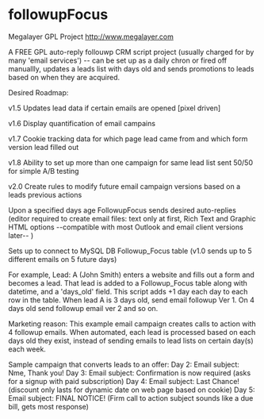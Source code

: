 # followupFocus
Megalayer GPL Project
http://www.megalayer.com

A FREE GPL auto-reply follouwp CRM script project (usually charged for by many 'email services') -- can be set up as a daily chron or fired off manuallly, updates a leads list with days old and sends promotions to leads based on when they are acquired.  


Desired Roadmap: 

v1.5 Updates lead data if certain emails are opened [pixel driven]

v1.6 Display quantification of email campains 

v1.7 Cookie tracking data for which page lead came from and which form version lead filled out

v1.8 Ability to set up more than one campaign for same lead list sent 50/50 for simple A/B testing

v2.0 Create rules to modify future email campaign versions based on a leads previous actions



Upon a specified days age FollowupFocus sends desired auto-replies (editor required to create email files: text only at first, Rich Text and Graphic HTML options --compatible with most Outlook and email client versions later-- ) 

Sets up to connect to MySQL DB Followup_Focus table (v1.0 sends up to 5 different emails on 5 future days) 

For example, Lead: A (John Smith) enters a website and fills out a form and becomes a lead.  That lead is added to a Followup_Focus table along with datetime, and a 'days_old' field.  This script adds +1 day each day to each row in the table.  When lead A is 3 days old, send email followup Ver 1.  On 4 days old send followup email ver 2 and so on.  

Marketing reason: This example email campaign creates calls to action with 4 followup emails. When automated, each lead is processed based on each days old they exist, instead of sending emails to lead lists on certain day(s) each week.  

Sample campaign that converts leads to an offer: 
Day 2:  Email subject:  Nme, Thank you!
Day 3:  Email subject:  Confirmation is now required (asks for a signup with paid subscription)
Day 4:  Email subject:  Last Chance! (discount only lasts for dynamic date on web page based on cookie)
Day 5:  Email subject:  FINAL NOTICE! (Firm call to action subject sounds like a due bill, gets most response)




